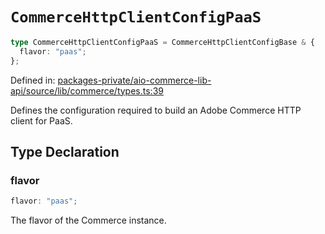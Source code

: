 # `CommerceHttpClientConfigPaaS`

```ts
type CommerceHttpClientConfigPaaS = CommerceHttpClientConfigBase & {
  flavor: "paas";
};
```

Defined in: [packages-private/aio-commerce-lib-api/source/lib/commerce/types.ts:39](https://github.com/adobe/aio-commerce-sdk/blob/10972051f45fae3dd318c777be4a5107aa4882ce/packages-private/aio-commerce-lib-api/source/lib/commerce/types.ts#L39)

Defines the configuration required to build an Adobe Commerce HTTP client for PaaS.

## Type Declaration

### flavor

```ts
flavor: "paas";
```

The flavor of the Commerce instance.
